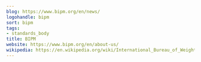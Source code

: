 ```yaml
---
blog: https://www.bipm.org/en/news/
logohandle: bipm
sort: bipm
tags:
- standards_body
title: BIPM
website: https://www.bipm.org/en/about-us/
wikipedia: https://en.wikipedia.org/wiki/International_Bureau_of_Weights_and_Measures
---
```



